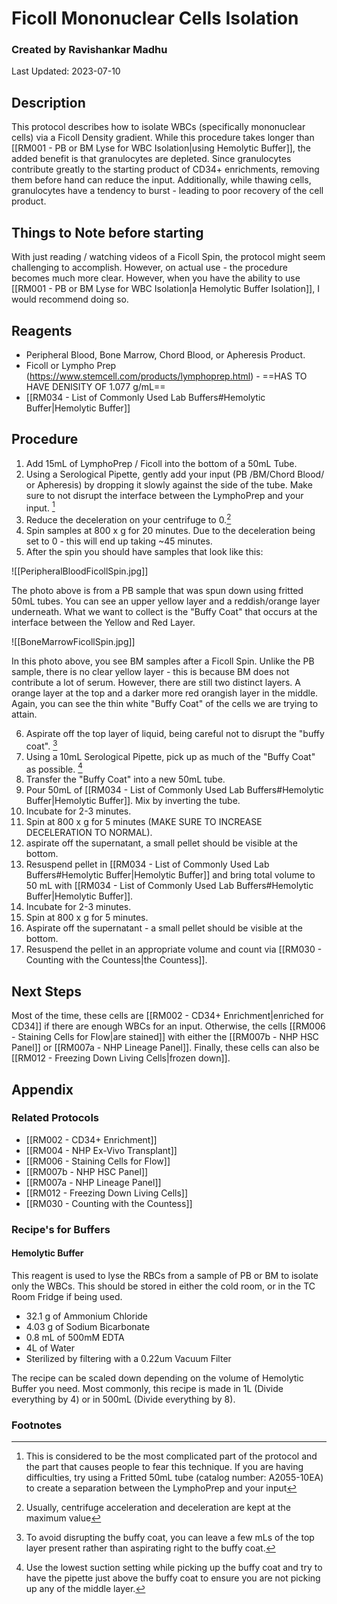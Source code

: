 # Ficoll Mononuclear Cells Isolation
### Created by Ravishankar Madhu
Last Updated: 2023-07-10

## Description
This protocol describes how to isolate WBCs (specifically mononuclear cells) via a Ficoll Density gradient. While this procedure takes longer than [[RM001 - PB or BM Lyse for WBC Isolation|using Hemolytic Buffer]], the added benefit is that  granulocytes are depleted. Since granulocytes contribute greatly to the starting product of CD34+ enrichments, removing them before hand can reduce the input. Additionally, while thawing cells, granulocytes have a tendency to burst - leading to poor recovery of the cell product. 

## Things to Note before starting
With just reading / watching videos of a Ficoll Spin, the protocol might seem challenging to accomplish. However, on actual use - the procedure becomes much more clear. However, when you have the ability to use [[RM001 - PB or BM Lyse for WBC Isolation|a Hemolytic Buffer Isolation]], I would recommend doing so. 

## Reagents
- Peripheral Blood, Bone Marrow, Chord Blood, or Apheresis Product. 
- Ficoll or Lympho Prep (https://www.stemcell.com/products/lymphoprep.html) - ==HAS TO HAVE DENISITY OF 1.077 g/mL==
- [[RM034 - List of Commonly Used Lab Buffers#Hemolytic Buffer|Hemolytic Buffer]]


## Procedure
1. Add 15mL of LymphoPrep / Ficoll into the bottom of a 50mL Tube. 
2. Using a Serological Pipette, gently add your input (PB /BM/Chord Blood/ or Apheresis) by dropping it slowly against the side of the tube. Make sure to not disrupt the interface between the LymphoPrep and your input. [^1]
3. Reduce the deceleration on your centrifuge to 0.[^2]
4. Spin samples at 800 x g for 20 minutes. Due to the deceleration being set to 0 - this will end up taking ~45 minutes. 
5. After the spin you should have samples that look like this: 

![[PeripheralBloodFicollSpin.jpg]]

The photo above is from a PB sample that was spun down using fritted 50mL tubes. You can see an upper yellow layer and a reddish/orange layer underneath. What we want to collect is the "Buffy Coat" that occurs at the interface between the Yellow and Red Layer. 

![[BoneMarrowFicollSpin.jpg]]

In this photo above, you see BM samples after a Ficoll Spin. Unlike the PB sample, there is no clear yellow layer - this is because BM does not contribute a lot of serum. However, there are still two distinct layers. A orange layer at the top and a darker more red orangish layer in the middle. Again, you can see the thin white "Buffy Coat" of the cells we are trying to attain. 


6. Aspirate off the top layer of liquid, being careful not to disrupt the "buffy coat". [^3]
7. Using a 10mL Serological Pipette, pick up as much of the "Buffy Coat" as possible. [^4]
8. Transfer the "Buffy Coat" into a new 50mL tube. 
9. Pour 50mL of [[RM034 - List of Commonly Used Lab Buffers#Hemolytic Buffer|Hemolytic Buffer]]. Mix by inverting the tube.
10. Incubate for 2-3 minutes.
11. Spin at 800 x g for 5 minutes (MAKE SURE TO INCREASE DECELERATION TO NORMAL).
12. aspirate off the supernatant, a small pellet should be visible at the bottom.
13. Resuspend pellet in [[RM034 - List of Commonly Used Lab Buffers#Hemolytic Buffer|Hemolytic Buffer]] and bring total volume to 50 mL with [[RM034 - List of Commonly Used Lab Buffers#Hemolytic Buffer|Hemolytic Buffer]].
14. Incubate for 2-3 minutes.
15. Spin at 800 x g for 5 minutes.
16. Aspirate off the supernatant - a small pellet should be visible at the bottom.
17. Resuspend the pellet in an appropriate volume and count via [[RM030 - Counting with the Countess|the Countess]].

## Next Steps
Most of the time, these cells are [[RM002 - CD34+ Enrichment|enriched for CD34]] if there are enough WBCs for an input. Otherwise, the cells [[RM006 - Staining Cells for Flow|are stained]] with either the [[RM007b - NHP HSC Panel]] or [[RM007a - NHP Lineage Panel]]. Finally, these cells can also be [[RM012 - Freezing Down Living Cells|frozen down]]. 


## Appendix

### Related Protocols
- [[RM002 - CD34+ Enrichment]]
- [[RM004 - NHP Ex-Vivo Transplant]]
- [[RM006 - Staining Cells for Flow]]
- [[RM007b - NHP HSC Panel]]
- [[RM007a - NHP Lineage Panel]]
- [[RM012 - Freezing Down Living Cells]]
- [[RM030 - Counting with the Countess]]

### Recipe's for Buffers
#### Hemolytic Buffer

This reagent is used to lyse the RBCs from a sample of PB or BM to isolate only the WBCs. This should be stored in either the cold room, or in the TC Room Fridge if being used.

- 32.1 g of Ammonium Chloride
- 4.03 g of Sodium Bicarbonate
- 0.8 mL of 500mM EDTA
- 4L of Water
- Sterilized by filtering with a 0.22um Vacuum Filter

The recipe can be scaled down depending on the volume of Hemolytic Buffer you need. Most commonly, this recipe is made in 1L (Divide everything by 4) or in 500mL (Divide everything by 8).


### Footnotes
[^1]: This is considered to be the most complicated part of the protocol and the part that causes people to fear this technique. If you are having difficulties, try using a Fritted 50mL tube (catalog number: A2055-10EA) to create a separation between the LymphoPrep and your input

[^2]: Usually, centrifuge acceleration and deceleration are kept at the maximum value

[^3]: To avoid disrupting the buffy coat, you can leave a few mLs of the top layer present rather than aspirating right to the buffy coat. 

[^4]: Use the lowest suction setting while picking up the buffy coat and try to have the pipette just above the buffy coat to ensure you are not picking up any of the middle layer. 